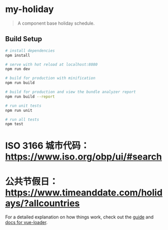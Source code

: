 # my-holiday

> A component base holiday schedule.

## Build Setup

``` bash
# install dependencies
npm install

# serve with hot reload at localhost:8080
npm run dev

# build for production with minification
npm run build

# build for production and view the bundle analyzer report
npm run build --report

# run unit tests
npm run unit

# run all tests
npm test
```

# ISO 3166 城市代码： https://www.iso.org/obp/ui/#search
# 公共节假日： https://www.timeanddate.com/holidays/?allcountries
For a detailed explanation on how things work, check out the [guide](http://vuejs-templates.github.io/webpack/) and [docs for vue-loader](http://vuejs.github.io/vue-loader).
